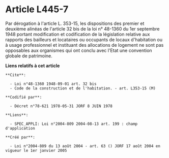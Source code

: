 # Article L445-7

Par dérogation à l'article L. 353-15, les dispositions des premier et deuxième alinéas de l'article 32 bis de la loi n°
48-1360 du 1er septembre 1948 portant modification et codification de la législation relative aux rapports des bailleurs et
locataires ou occupants de locaux d'habitation ou à usage professionnel et instituant des allocations de logement ne sont pas
opposables aux organismes qui ont conclu avec l'Etat une convention globale de patrimoine.

**Liens relatifs à cet article**

	**Cite**:

	  - Loi n°48-1360 1948-09-01 art. 32 bis
	  - Code de la construction et de l'habitation. - art. L353-15 (M)

	**Codifié par**:

	  - Décret n°78-621 1978-05-31 JORF 8 JUIN 1978

	**Liens**:

	  - SPEC_APPLI: Loi n°2004-809 2004-08-13 art. 199 : champ d'application

	**Créé par**:

	  - Loi n°2004-809 du 13 août 2004 - art. 63 () JORF 17 août 2004 en vigueur le 1er janvier 2005
